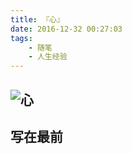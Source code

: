 ```yaml
---
title: 『心』
date: 2016-12-32 00:27:03
tags:
	- 随笔
	- 人生经验
---
```


## ![心](http://7xsq1h.com1.z0.glb.clouddn.com/%E5%A4%8F%E7%9B%AE%E6%BC%B1%E7%9F%B3%E3%80%8A%E5%BF%83%E3%80%8B.jpg)

## 写在最前